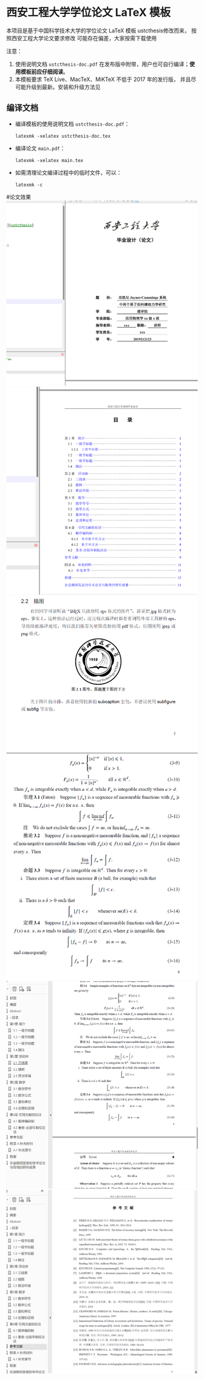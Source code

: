 # 西安工程大学学位论文 LaTeX 模板


本项目是基于中国科学技术大学的学位论文 LaTeX 模板 ustcthesis修改而来，
按照西安工程大学论文要求修改
可能存在偏差，大家按需下载使用

注意：
1. 使用说明文档 `ustcthesis-doc.pdf` 在发布版中附带，用户也可自行编译；**使用模板前应仔细阅读**。
2. 本模板要求 TeX Live、MacTeX、MiKTeX 不低于 2017 年的发行版，
并且尽可能升级到最新。安装和升级方法见

## 编译文档

- 编译模板的使用说明文档 `ustcthesis-doc.pdf`：
   ```
   latexmk -xelatex ustcthesis-doc.tex
   ```
- 编译论文 `main.pdf`：
   ```
   latexmk -xelatex main.tex
   ```
- 如需清理论文编译过程中的临时文件，可以：
   ```
   latexmk -c
   ```
#论文效果
![image](https://github.com/oceanzhang2014/personal/blob/main/fig/1.png)
![image](https://github.com/oceanzhang2014/personal/blob/main/fig/2.png)
![image](https://github.com/oceanzhang2014/personal/blob/main/fig/3.png)
![image](https://github.com/oceanzhang2014/personal/blob/main/fig/4.png)
![image](https://github.com/oceanzhang2014/personal/blob/main/fig/5.png)
![image](https://github.com/oceanzhang2014/personal/blob/main/fig/6.png)

